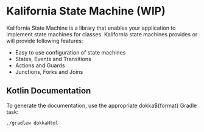 # Kalifornia State Machine (WIP)

Kalifornia State Machine is a library that enables your application to implement state machines for classes. Kalifornia 
state machines provides or will provide following features:

* Easy to use configuration of state machines
* States, Events and Transitions
* Actions and Guards
* Junctions, Forks and Joins

## Kotlin Documentation

To generate the documentation, use the appropriate dokka${format} Gradle task:

````
./gradlew dokkaHtml
````